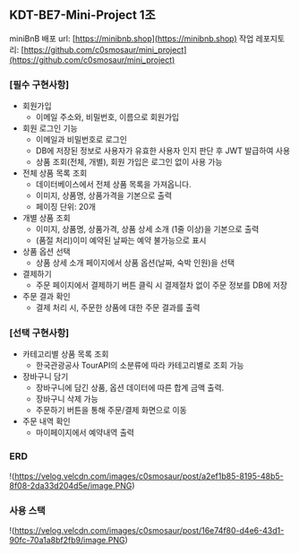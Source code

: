 ## KDT-BE7-Mini-Project 1조
miniBnB
배포 url: [https://minibnb.shop](https://minibnb.shop)
작업 레포지토리: [https://github.com/c0smosaur/mini_project](https://github.com/c0smosaur/mini_project)

### [필수 구현사항]
  - 회원가입
    - 이메일 주소와, 비밀번호, 이름으로 회원가입
  - 회원 로그인 기능
    - 이메일과 비밀번호로 로그인
    - DB에 저장된 정보로 사용자가 유효한 사용자 인지 판단 후 JWT 발급하여 사용
    - 상품 조회(전체, 개별), 회원 가입은 로그인 없이 사용 가능
  - 전체 상품 목록 조회
    - 데이터베이스에서 전체 상품 목록을 가져옵니다.
    - 이미지, 상품명, 상품가격을 기본으로 출력
    - 페이징 단위: 20개
  - 개별 상품 조회
    - 이미지, 상품명, 상품가격, 상품 상세 소개 (1줄 이상)을 기본으로 출력
    - (품절 처리)이미 예약된 날짜는 예약 불가능으로 표시 
  - 상품 옵션 선택
    - 상품 상세 소개 페이지에서 상품 옵션(날짜, 숙박 인원)을 선택
  - 결제하기
    - 주문 페이지에서 결제하기 버튼 클릭 시 결제절차 없이 주문 정보를 DB에 저장
  - 주문 결과 확인
    - 결제 처리 시, 주문한 상품에 대한 주문 결과를 출력
  
### [선택 구현사항]
  - 카테고리별 상품 목록 조회
    - 한국관광공사 TourAPI의 소분류에 따라 카테고리별로 조회 가능
  - 장바구니 담기
    - 장바구니에 담긴 상품, 옵션 데이터에 따른 합계 금액 출력.
    - 장바구니 삭제 가능
    - 주문하기 버튼을 통해 주문/결제 화면으로 이동
  - 주문 내역 확인
    - 마이페이지에서 예약내역 출력

### ERD
!(https://velog.velcdn.com/images/c0smosaur/post/a2ef1b85-8195-48b5-8f08-2da33d204d5e/image.PNG)

### 사용 스택
!(https://velog.velcdn.com/images/c0smosaur/post/16e74f80-d4e6-43d1-90fc-70a1a8bf2fb9/image.PNG)

